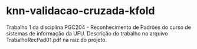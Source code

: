 # knn-validacao-cruzada-kfold
Trabalho 1 da disciplina PGC204 - Reconhecimento de Padrões do curso de sistemas de informação da UFU. 
Descrição do trabalho no arquivo TrabalhoRecPad01.pdf na raiz do projeto.
